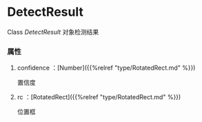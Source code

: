 # DetectResult



Class *DetectResult* 对象检测结果

### 属性

1. confidence ：[Number]({{%relref "type/RotatedRect.md" %}})

    置信度

2. rc ：[RotatedRect]({{%relref "type/RotatedRect.md" %}})

    位置框